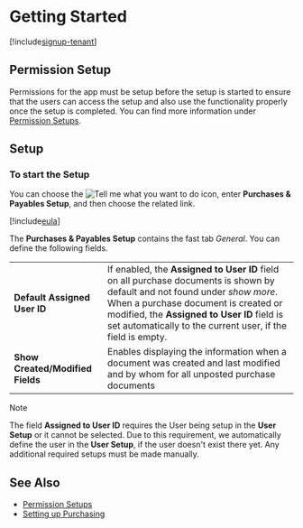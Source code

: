 # Getting Started

[!include[signup-tenant](../includes/signup-tenant.md)]

## Permission Setup

Permissions for the app must be setup before the setup is started to ensure that the users can access the setup and also use the functionality properly once the setup is completed. You can find more information under [Permission Setups](../permission-setups.md).

## Setup

### To start the Setup

You can choose the ![Tell me what you want to do](/images/magnifying-glass.gif) icon, enter **Purchases & Payables Setup**, and then choose the related link.

[!include[eula](../../includes/eula-page.md)]

The **Purchases & Payables Setup** contains the fast tab *General*. You can define the following fields.

|                                  |                                                                         |
|----------------------------------|-------------------------------------------------------------------------|
| **Default Assigned User ID**     | If enabled, the **Assigned to User ID** field on all purchase documents is shown by default and not found under *show more*. When a purchase document is created or modified, the **Assigned to User ID** field is set automatically to the current user, if the field is empty. |
| **Show Created/Modified Fields** | Enables displaying the information when a document was created and last modified and by whom for all unposted purchase documents |

> [!NOTE]
> The field **Assigned to User ID** requires the User being setup in the **User Setup** or it cannot be selected. Due to this requirement, we automatically define the user in the **User Setup**, if the user doesn't exist there yet. Any additional required setups must be made manually.

## See Also

- [Permission Setups](../permission-setups.md)
- [Setting up Purchasing](https://learn.microsoft.com/en-US/dynamics365/business-central/purchasing-setup-purchasing)
